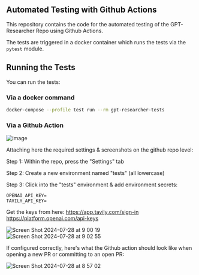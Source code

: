 
## Automated Testing with Github Actions

This repository contains the code for the automated testing of the GPT-Researcher Repo using Github Actions. 

The tests are triggered in a docker container which runs the tests via the `pytest` module.

## Running the Tests

You can run the tests:

### Via a docker command

```bash
docker-compose --profile test run --rm gpt-researcher-tests
```

### Via a Github Action

![image](https://github.com/user-attachments/assets/721fca20-01bb-4c10-9cf9-19d823bebbb0)

Attaching here the required settings & screenshots on the github repo level:

Step 1: Within the repo, press the "Settings" tab

Step 2: Create a new environment named "tests" (all lowercase)

Step 3: Click into the "tests" environment & add environment secrets: 


```
OPENAI_API_KEY=
TAVILY_API_KEY=
```

Get the keys from here:
https://app.tavily.com/sign-in
https://platform.openai.com/api-keys


![Screen Shot 2024-07-28 at 9 00 19](https://github.com/user-attachments/assets/7cd341c6-d8d4-461f-ab5e-325abc9fe509)
![Screen Shot 2024-07-28 at 9 02 55](https://github.com/user-attachments/assets/a3744f01-06a6-4c9d-8aa0-1fc742d3e866)

If configured correctly, here's what the Github action should look like when opening a new PR or committing to an open PR:

![Screen Shot 2024-07-28 at 8 57 02](https://github.com/user-attachments/assets/30dbc668-4e6a-4b3b-a02e-dc859fc9bd3d)